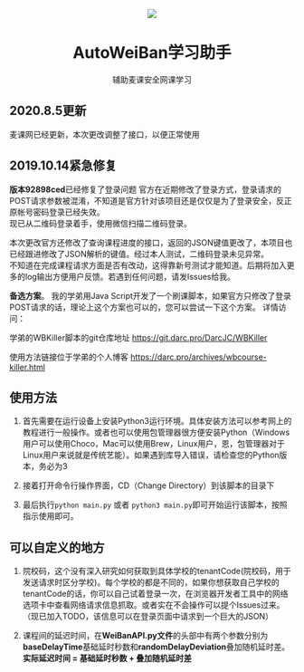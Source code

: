 <p align="center">
    <img src="https://i.loli.net/2019/07/22/5d3559f48053594320.png">
</p>

<h1 align="center">AutoWeiBan学习助手</h1>

<div align="center">

辅助麦课安全网课学习


</div>

## 2020.8.5更新
麦课网已经更新，本次更改调整了接口，以便正常使用

## 2019.10.14紧急修复
**版本92898ced**已经修复了登录问题
官方在近期修改了登录方式，登录请求的POST请求参数被混淆，不知道是官方针对该项目还是仅仅是为了登录安全，反正原帐号密码登录已经失效。  
现已从二维码登录着手，使用微信扫描二维码登录。 

本次更改官方还修改了查询课程进度的接口，返回的JSON键值更改了，本项目也已经跟进修改了JSON解析的键值。经过本人测试，二维码登录未见异常。  
不知道在完成课程请求方面是否有改动，这得靠新号测试才能知道。后期将加入更多的log输出方便用户反馈。若遇到任何问题，请发Issues给我。

**备选方案**。
我的学弟用Java Script开发了一个刷课脚本，如果官方只修改了登录POST请求的话，理论上这个方案也可以的，您可以尝试一下这个方案。
详情访问：

学弟的WBKiller脚本的git仓库地址
<https://git.darc.pro/DarcJC/WBKiller>

使用方法链接位于学弟的个人博客
<https://darc.pro/archives/wbcourse-killer.html>

## 使用方法

1. 首先需要在运行设备上安装Python3运行环境。具体安装方法可以参考网上的教程进行一般操作。或者也可以使用包管理器很方便安装Python（Windows用户可以使用Choco，Mac可以使用Brew，Linux用户，恩，包管理器对于Linux用户来说就是传统艺能）。如果遇到库导入错误，请检查您的Python版本，务必为3

2. 接着打开命令行操作界面，CD（Change Directory）到该脚本的目录下

3. 最后执行`python main.py` 或者 `python3 main.py`即可开始运行该脚本，按照指示使用即可。

## 可以自定义的地方

1. 院校码，这个没有深入研究如何获取到具体学校的tenantCode(院校码，用于发送请求时区分学校)。每个学校的都是不同的，如果你想获取自己学校的tenantCode的话，你可以自己试着登录一次，在浏览器开发者工具中的网络选项卡中查看网络请求信息抓取。或者实在不会操作可以提个Issues过来。（现已加入TODO，该信息可以在登录页面中请求到一个巨大的JSON）

2. 课程间的延迟时间，在**WeiBanAPI.py文件**的头部中有两个参数分别为**baseDelayTime**基础延时秒数和**randomDelayDeviation**叠加随机延时差。**实际延迟时间 = 基础延时秒数 + 叠加随机延时差**
